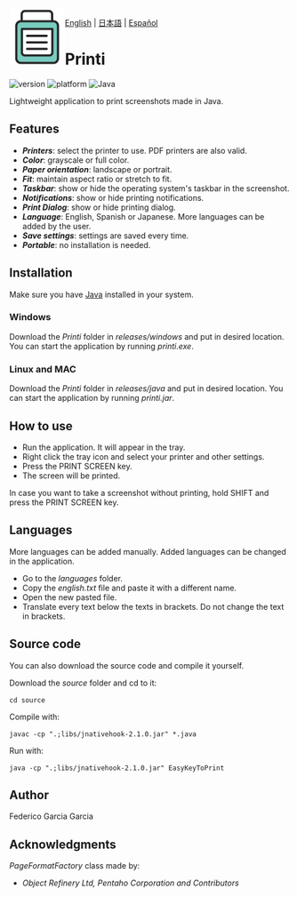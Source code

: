 
<img align="left" width="100" height="100" src="https://raw.githubusercontent.com/FedericoGarciaGarcia/EasyKeyToPrint/development/source/images/icon.png" alt="Resume application project app icon">

[English](https://github.com/FedericoGarciaGarcia/Printi/tree/development)
|
[日本語](https://github.com/FedericoGarciaGarcia/Printi/blob/development/README-JP.md)
|
[Español](https://github.com/FedericoGarciaGarcia/Printi/blob/development/README-ES.md)

# Printi

![version](https://img.shields.io/badge/version-1.0-blue)
![platform](https://img.shields.io/badge/platform-windows%20%7C%20macos%20%7C%20linux-lightgrey)
![Java](https://img.shields.io/badge/java-%3E%3D1.8-green)


Lightweight application to print screenshots made in Java.

## Features

* ***Printers***: select the printer to use. PDF printers are also valid.
* ***Color***: grayscale or full color.
* ***Paper orientation***: landscape or portrait.
* ***Fit***: maintain aspect ratio or stretch to fit.
* ***Taskbar***: show or hide the operating system's taskbar in the screenshot.
* ***Notifications***: show or hide printing notifications.
* ***Print Dialog***: show or hide printing dialog.
* ***Language***: English, Spanish or Japanese. More languages can be added by the user.
* ***Save settings***: settings are saved every time.
* ***Portable***: no installation is needed.

## Installation

Make sure you have [Java](https://java.com/en/download/) installed in your system.

### Windows

Download the *Printi* folder in *releases/windows* and put in desired location. You can start the application by running *printi.exe*.

### Linux and MAC

Download the *Printi* folder in *releases/java* and put in desired location. You can start the application by running *printi.jar*.

## How to use

* Run the application. It will appear in the tray.
* Right click the tray icon and select your printer and other settings.
* Press the PRINT SCREEN key.
* The screen will be printed.

In case you want to take a screenshot without printing, hold SHIFT and press the PRINT SCREEN key.

## Languages

More languages can be added manually. Added languages can be changed in the application.

* Go to the *languages* folder.
* Copy the *english.txt* file and paste it with a different name.
* Open the new pasted file.
* Translate every text below the texts in brackets. Do not change the text in brackets.

## Source code

You can also download the source code and compile it yourself.

Download the *source* folder and cd to it:

```
cd source
```

Compile with:

```
javac -cp ".;libs/jnativehook-2.1.0.jar" *.java
```

Run with:

```
java -cp ".;libs/jnativehook-2.1.0.jar" EasyKeyToPrint
```

## Author

Federico Garcia Garcia

## Acknowledgments

*PageFormatFactory* class made by:
* *Object Refinery Ltd, Pentaho Corporation and Contributors*
